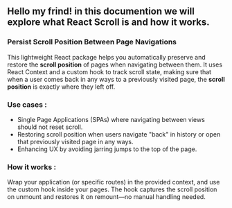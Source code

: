 ## Hello my frind! in this documention we will explore what **React Scroll** is and how it works.

### Persist Scroll Position Between Page Navigations

This lightweight React package helps you automatically preserve and restore the **scroll position** of pages when navigating between them. It uses React Context and a custom hook to track scroll state, making sure that when a user comes back in any ways to a previously visited page, the **scroll position** is exactly where they left off.

### Use cases :

- Single Page Applications (SPAs) where navigating between views should not reset scroll.
- Restoring scroll position when users navigate "back" in history or open that previously visited page in any ways.
- Enhancing UX by avoiding jarring jumps to the top of the page.

### How it works :

Wrap your application (or specific routes) in the provided context, and use the custom hook inside your pages. The hook captures the scroll position on unmount and restores it on remount—no manual handling needed.
